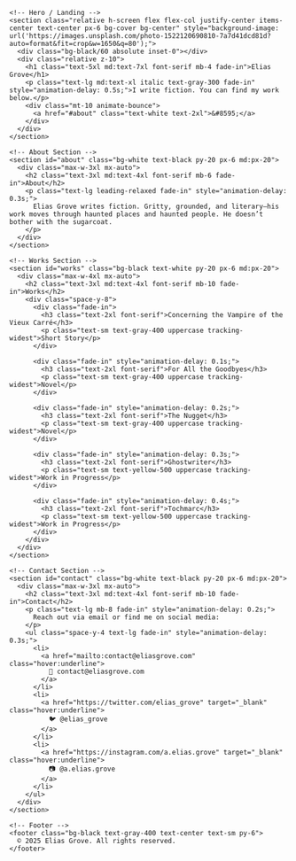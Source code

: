 <!DOCTYPE html>
<html lang="en">
  <head>
    <meta charset="UTF-8" />
    <meta name="viewport" content="width=device-width, initial-scale=1.0" />
    <title>Elias Grove</title>
    <link href="https://fonts.googleapis.com/css2?family=EB+Garamond&family=Inter:wght@400;600&display=swap" rel="stylesheet">
    <script src="https://cdn.tailwindcss.com"></script>
    <style>
      body {
        font-family: 'Inter', sans-serif;
      }
      h1, h2, h3 {
        font-family: 'EB Garamond', serif;
      }
      .fade-in {
        opacity: 0;
        animation: fadeIn ease 2s forwards;
      }
      @keyframes fadeIn {
        to {
          opacity: 1;
        }
      }
    </style>
  </head>
  <body class="bg-black text-white">

    <!-- Hero / Landing -->
    <section class="relative h-screen flex flex-col justify-center items-center text-center px-6 bg-cover bg-center" style="background-image: url('https://images.unsplash.com/photo-1522120690810-7a7d41dcd81d?auto=format&fit=crop&w=1650&q=80');">
      <div class="bg-black/60 absolute inset-0"></div>
      <div class="relative z-10">
        <h1 class="text-5xl md:text-7xl font-serif mb-4 fade-in">Elias Grove</h1>
        <p class="text-lg md:text-xl italic text-gray-300 fade-in" style="animation-delay: 0.5s;">I write fiction. You can find my work below.</p>
        <div class="mt-10 animate-bounce">
          <a href="#about" class="text-white text-2xl">&#8595;</a>
        </div>
      </div>
    </section>

    <!-- About Section -->
    <section id="about" class="bg-white text-black py-20 px-6 md:px-20">
      <div class="max-w-3xl mx-auto">
        <h2 class="text-3xl md:text-4xl font-serif mb-6 fade-in">About</h2>
        <p class="text-lg leading-relaxed fade-in" style="animation-delay: 0.3s;">
          Elias Grove writes fiction. Gritty, grounded, and literary—his work moves through haunted places and haunted people. He doesn’t bother with the sugarcoat.
        </p>
      </div>
    </section>

    <!-- Works Section -->
    <section id="works" class="bg-black text-white py-20 px-6 md:px-20">
      <div class="max-w-4xl mx-auto">
        <h2 class="text-3xl md:text-4xl font-serif mb-10 fade-in">Works</h2>
        <div class="space-y-8">
          <div class="fade-in">
            <h3 class="text-2xl font-serif">Concerning the Vampire of the Vieux Carré</h3>
            <p class="text-sm text-gray-400 uppercase tracking-widest">Short Story</p>
          </div>

          <div class="fade-in" style="animation-delay: 0.1s;">
            <h3 class="text-2xl font-serif">For All the Goodbyes</h3>
            <p class="text-sm text-gray-400 uppercase tracking-widest">Novel</p>
          </div>

          <div class="fade-in" style="animation-delay: 0.2s;">
            <h3 class="text-2xl font-serif">The Nugget</h3>
            <p class="text-sm text-gray-400 uppercase tracking-widest">Novel</p>
          </div>

          <div class="fade-in" style="animation-delay: 0.3s;">
            <h3 class="text-2xl font-serif">Ghostwriter</h3>
            <p class="text-sm text-yellow-500 uppercase tracking-widest">Work in Progress</p>
          </div>

          <div class="fade-in" style="animation-delay: 0.4s;">
            <h3 class="text-2xl font-serif">Tochmarc</h3>
            <p class="text-sm text-yellow-500 uppercase tracking-widest">Work in Progress</p>
          </div>
        </div>
      </div>
    </section>

    <!-- Contact Section -->
    <section id="contact" class="bg-white text-black py-20 px-6 md:px-20">
      <div class="max-w-3xl mx-auto">
        <h2 class="text-3xl md:text-4xl font-serif mb-10 fade-in">Contact</h2>
        <p class="text-lg mb-8 fade-in" style="animation-delay: 0.2s;">
          Reach out via email or find me on social media:
        </p>
        <ul class="space-y-4 text-lg fade-in" style="animation-delay: 0.3s;">
          <li>
            <a href="mailto:contact@eliasgrove.com" class="hover:underline">
              📧 contact@eliasgrove.com
            </a>
          </li>
          <li>
            <a href="https://twitter.com/elias_grove" target="_blank" class="hover:underline">
              🐦 @elias_grove
            </a>
          </li>
          <li>
            <a href="https://instagram.com/a.elias.grove" target="_blank" class="hover:underline">
              📷 @a.elias.grove
            </a>
          </li>
        </ul>
      </div>
    </section>

    <!-- Footer -->
    <footer class="bg-black text-gray-400 text-center text-sm py-6">
      © 2025 Elias Grove. All rights reserved.
    </footer>
  </body>
</html>
